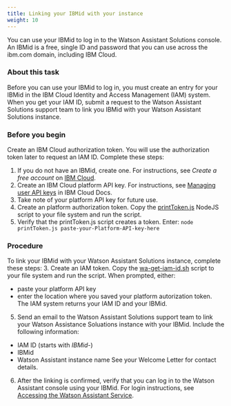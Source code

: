 ```yaml
---
title: Linking your IBMid with your instance
weight: 10
---
```


You can use your IBMid to log in to the Watson Assistant Solutions console. An IBMid is a free, single ID and password that you can use across the ibm.com domain, including IBM Cloud.

### About this task
Before you can use your IBMid to log in, you must create an entry for your IBMid in the IBM Cloud Identity and Access Management (IAM) system.  When you get your IAM ID, submit a request to the Watson Assistant Solutions support team to link you IBMid with your Watson Assistant Solutions instance.

### Before you begin
Create an IBM Cloud authorization token.  You will use the authorization token later to request an IAM ID.  Complete these steps:
1.  If you do not have an IBMid, create one. For instructions, see *Create a free account* on  [IBM Cloud](https://bluemix.net).
2.  Create an IBM Cloud platform API key.  For instructions, see [Managing user API keys](https://console.bluemix.net/docs/iam/userid_keys.html#userapikey) in IBM Cloud Docs.
3. Take note of your platform API key for future use.
4. Create an platform authorization token. Copy the [printToken.js]({{site.baseurl}}/assets/scripts/printToken.js) NodeJS script to your file system and run the script.
5. Verify that the printToken.js script creates a token.  Enter:  ```node printToken.js paste-your-Platform-API-key-here```

### Procedure
To link your IBMid with your Watson Assistant Solutions instance, complete these steps:
3. Create an IAM token. Copy the [wa-get-iam-id.sh]({{site.baseurl}}/assets/scripts/wa-get-iam-id.sh) script to your file system and run the script.  When prompted, either:
  - paste your platform API key
  - enter the location where you saved your platform autorization token.
The IAM system returns your IAM ID and your IBMid.
5.  Send an email to the Watson Assistant Solutions support team to link your Watson Assistance Soluations instance with your IBMid. Include the following information:<br>
  - IAM ID (starts with *IBMid-*)
  - IBMid
  - Watson Assistant instance name
See your Welcome Letter for contact details.
6. After the linking is confirmed, verify that you can log in to the Watson Assistant console using your IBMid. For login instructions, see [Accessing the Watson Assistant Service]({{site.baseurl}}/get-started/get-api-key/).</p>
